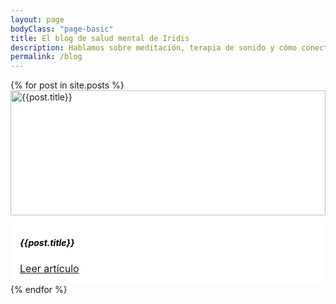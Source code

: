 ```yaml
---
layout: page
bodyClass: "page-basic"
title: El blog de salud mental de Iridis
description: Hablamos sobre meditación, terapia de sonido y cómo conectar el cuerpo y la mente.
permalink: /blog
---
```


<div class="row mt-4">
  {% for post in site.posts %}
  <div class="col-12 col-md-4 col-lg-4 mb-4">
    <a href="{{post.url}}"  style="text-decoration: none;" >
      <div class="feature-product" style="background-color: white; overflow: hidden;">
        <img alt="{{post.title}}" class="img-fluid" width="100%" style="margin-top: 0px; margin-bottom: 0px; object-fit: cover;
      height: 200px;" src="{{post.image}}" />
        <div style="padding: 15px;">
          <h5 style="color: black;">{{post.title}}</h5>
          <a href="{{post.url}}" style="font-size: 16px;" >Leer artículo <i data-feather='chevron-right' class="feature-icon"></i></a>
        </div>
      </div>
    </a>
  </div>
  {% endfor %}
</div>







